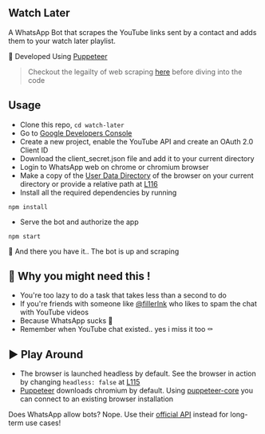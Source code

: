 
Watch Later 
---

A WhatsApp Bot that scrapes the YouTube links sent by a contact and adds them to your watch later playlist.

:stars: Developed Using [Puppeteer](https://developers.google.com/web/tools/puppeteer)
> Checkout the legailty of web scraping [here](https://www.tutorialspoint.com/python_web_scraping/legality_of_python_web_scraping.htm) before diving into the code
> 
Usage
---
- Clone this repo, `cd watch-later`
- Go to [Google Developers Console](https://console.developers.google.com/) 
- Create a new project, enable the YouTube API and create an OAuth 2.0 Client ID
- Download the client_secret.json file and add it to your current directory
- Login to WhatsApp web on chrome or chromium browser
- Make a copy of the [User Data Directory](https://chromium.googlesource.com/chromium/src/+/master/docs/user_data_dir.md) of the browser on your current directory or provide a relative path at [L116](https://github.com/sru-thy/watch-later/blob/master/script.js#L116)
- Install all the required dependencies by running

```
npm install
```

- Serve the bot and authorize the app 

```
npm start
```
:rocket: And there you have it.. The bot is up and scraping
 
:thinking: Why you might need this !
---
- You're too lazy to do a task that takes less than a second to do 
- If you're friends with someone like [@fillerInk](https://github.com/fillerInk) who likes to spam the chat with YouTube videos
- Because WhatsApp sucks :lizard:
- Remember when YouTube chat existed.. yes i miss it too :coffin:

:arrow_forward: Play Around
---
 - The browser is launched headless by default. See the browser in action by changing `headless: false` at [L115](https://github.com/sru-thy/watch-later/blob/master/script.js#L115)
 - [Puppeteer](https://github.com/puppeteer/puppeteer#puppeteer) downloads chromium by default. Using [puppeteer-core](https://github.com/puppeteer/puppeteer#puppeteer-core)  you can connect to an existing browser installation 

Does WhatsApp allow bots? Nope.
Use their [official API](https://www.whatsapp.com/business/api) instead for long-term use cases!
